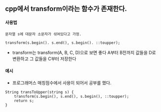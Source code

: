 ## cpp에서 transform이라는 함수가 존재한다.

#### 사용법

```
문자열 s에 대문자 소문자가 섞여있다고 가정.

transform(s.begin(). s.end(), s.begin(). ::toupper);
```

-   transform는 transform(A, B, C, D)으로 보면 좋다 A부터 B전까지 값들을 D로 변환하고 그 값들을 C부터 저장한다

#### 예시

-   프로그래머스 매칭점수에서 사용이 되어서 공부를 했다.

```
String transToUpper(string s) {
    transform(s.begin(), s.end(), s.begin(), ::toupper);
    return s;
}
```